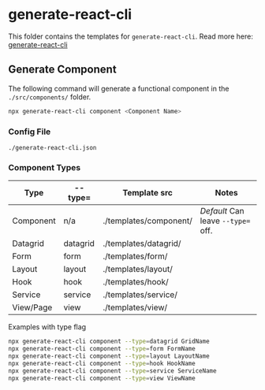 # generate-react-cli

This folder contains the templates for `generate-react-cli`. Read more here: [generate-react-cli](https://www.npmjs.com/package/generate-react-cli)

## Generate Component

The following command will generate a functional component in the `./src/components/` folder.

```bash
npx generate-react-cli component <Component Name>
```

### Config File
`./generate-react-cli.json`

### Component Types

| **Type**  | **--type=** | **Template src**       | **Notes**                          |
|-----------|-------------|------------------------|------------------------------------|
| Component | n/a         | ./templates/component/ | _Default_ Can leave `--type=` off. |
| Datagrid  | datagrid    | ./templates/datagrid/  |                                    |
| Form      | form        | ./templates/form/      |                                    |
| Layout    | layout      | ./templates/layout/    |                                    |
| Hook      | hook        | ./templates/hook/      |                                    |
| Service   | service     | ./templates/service/   |                                    |
| View/Page | view        | ./templates/view/      |                                    |

Examples with type flag

```bash
npx generate-react-cli component --type=datagrid GridName
npx generate-react-cli component --type=form FormName
npx generate-react-cli component --type=layout LayoutName
npx generate-react-cli component --type=hook HookName
npx generate-react-cli component --type=service ServiceName
npx generate-react-cli component --type=view ViewName
```
